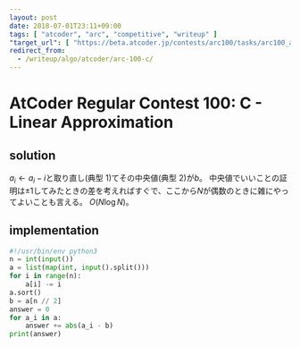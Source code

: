 ```yaml
---
layout: post
date: 2018-07-01T23:11+09:00
tags: [ "atcoder", "arc", "competitive", "writeup" ]
"target_url": [ "https://beta.atcoder.jp/contests/arc100/tasks/arc100_a" ]
redirect_from:
  - /writeup/algo/atcoder/arc-100-c/
---
```


# AtCoder Regular Contest 100: C - Linear Approximation

## solution

<span>$a_i \gets a_i - i$</span>と取り直し(典型 1)てその中央値(典型 2)が$b$。
中央値でいいことの証明は$\pm 1$してみたときの差を考えればすぐで、ここから$N$が偶数のときに雑にやってよいことも言える。
$O(N \log N)$。

## implementation

``` python
#!/usr/bin/env python3
n = int(input())
a = list(map(int, input().split()))
for i in range(n):
    a[i] -= i
a.sort()
b = a[n // 2]
answer = 0
for a_i in a:
    answer += abs(a_i - b)
print(answer)
```
